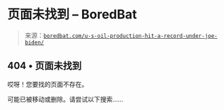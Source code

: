 <!--yml

category: 未分类

date: 2024-05-27 14:24:36

-->

# 页面未找到 – BoredBat

> 来源：[`boredbat.com/u-s-oil-production-hit-a-record-under-joe-biden/`](https://boredbat.com/u-s-oil-production-hit-a-record-under-joe-biden/)

## 404 • 页面未找到

哎呀！您要找的页面不存在。

可能已被移动或删除。请尝试以下搜索……
